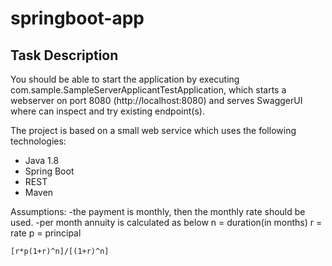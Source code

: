 # springboot-app
 
## Task Description
You should be able to start the application by executing com.sample.SampleServerApplicantTestApplication, which starts a webserver on port 8080 (http://localhost:8080) and serves SwaggerUI where can inspect and try existing endpoint(s).

The project is based on a small web service which uses the following technologies:

* Java 1.8
* Spring Boot
* REST
* Maven

Assumptions:
-the payment is monthly, then the monthly rate should be used.
-per month annuity is calculated as below
	n = duration(in months)
	r = rate
	p = principal
	
	[r*p(1+r)^n]/[(1+r)^n]
